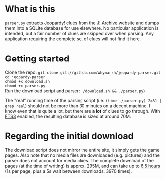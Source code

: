 # What is this

`parser.py` extracts Jeopardy! clues from the [J! Archive][1] website and dumps them into a SQLite database for use elsewhere. No particular application is intended, but a fair number of clues are skipped over when parsing. Any application requiring the complete set of clues will not find it here.

# Getting started

Clone the repo: `git clone git://github.com/whymarrh/jeopardy-parser.git`  
`cd jeopardy-parser`  
`chmod +x download.sh`  
`chmod +x parser.py`  
Run the download script and parser: `./download.sh && ./parser.py`)  

The "real" running time of the parsing script (i.e. `(time ./parser.py) 2>&1 | grep real`) should not be more than 30 minutes on a decent machine. I know even that is quite a lot, but there are **a lot** of clues to go through. With [FTS3][2] enabled, the resulting database is sized at around 70M.

# Regarding the initial download

The download script does not mirror the entire site, it simply gets the game pages. Also note that no media files are downloaded (e.g. pictures) and the parser does not account for media clues. The complete download of the pages (at the time of writing) is approx. 295M, and can take up to [6.5 hours][3] (1s per page, plus a 5s wait between downloads, 3970 times).

  [1]: http://j-archive.com/
  [2]: http://www.sqlite.org/fts3.html
  [3]:http://www.wolframalpha.com/input/?i=%281s+%2B+5s%29+*+3970